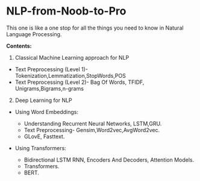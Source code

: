 # NLP-from-Noob-to-Pro
This one is like a one stop for all the things you need to know in Natural Language Processing.


**Contents:**
1. Classical Machine Learning approach for NLP
  - Text Preprocessing (Level 1)- Tokenization,Lemmatization,StopWords,POS
  - Text Preprocessing (Level 2)- Bag Of  Words, TFIDF, Unigrams,Bigrams,n-grams

2. Deep Learning for NLP
  - Using Word Embeddings:
    - Understanding Recurrent Neural Networks, LSTM,GRU.
    - Text Preprocessing- Gensim,Word2vec,AvgWord2vec.
    - GLovE, Fasttext.

  - Using Transformers:
    - Bidirectional LSTM RNN, Encoders And Decoders, Attention Models.
    - Transformers.
    - BERT.
